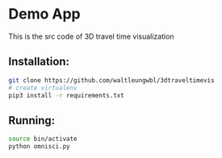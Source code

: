 # Demo App

This is the src code of 3D travel time visualization


## Installation:

```bash
git clone https://github.com/waltleungwbl/3dtraveltimevis
# create virtualenv
pip3 install -r requirements.txt
```

## Running:

```bash
source bin/activate
python omnisci.py
```
